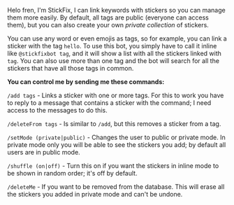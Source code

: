 Helo fren, I'm StickFix, I can link keywords with stickers so you can manage them more easily.
By default, all tags are public (everyone can access them), but you can also create your own _private collection_ of stickers.

You can use any word or even emojis as tags, so for example, you can link a sticker with the tag `hello`.
To use this bot, you simply have to call it inline like `@stickfixbot tag`, and it will show a list with all the stickers linked with `tag`.
You can also use more than one tag and the bot will search for all the stickers that have all those tags in common.

**You can control me by sending me these commands:**

`/add tags` - Links a sticker with one or more tags. For this to work you have to reply to a  message that contains a sticker with the command; I need access to the messages to do this.

`/deleteFrom tags` - Is similar to `/add`, but this removes a sticker from a tag.

`/setMode (private|public)` - Changes the user to public or private mode.
In private mode only you will be able to see the stickers you add; by default all users are in public mode.

`/shuffle (on|off)` - Turn this on if you want the stickers in inline mode to be shown in random order; it's off by default.

`/deleteMe` - If you want to be removed from the database.
This will erase all the stickers you added in private mode and can't be undone.